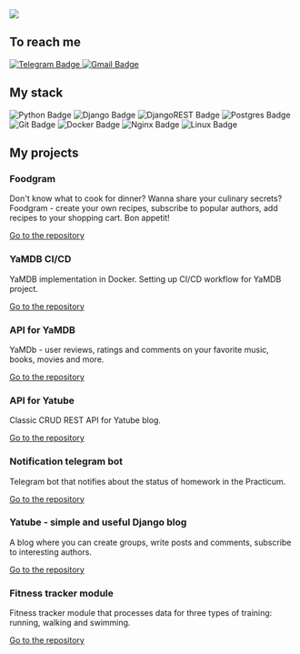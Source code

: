 <div id="header">
  <img src="https://readme-typing-svg.demolab.com/?width=465&lines=👋+Hi+there;👨🏻‍💻+My+name+is+Stanislav;👾+I'm+a+Python+Engineer;🖖Feel+welcome+and+free" />
</div>

<h2>To reach me</h2>

<div id="reach-me-badges">
  <a href="https://t.me/jschupss">
    <img src="https://img.shields.io/badge/Telegram-blue?logo=telegram&logoColor=white&style=for-the-badge" alt="Telegram Badge"/>
  </a>
  <a href="mailto:stas.chuprinskiy@gmail.com">
    <img src="https://img.shields.io/badge/Gmail-red?logo=gmail&logoColor=white&style=for-the-badge" alt="Gmail Badge"/>
  </a>
</div>

<h2>My stack</h2>

<div id="my-stack-badges">
  <img src="https://img.shields.io/badge/python-3670A0?style=for-the-badge&logo=python&logoColor=ffdd54" alt="Python Badge"/>
  <img src="https://img.shields.io/badge/django-%23092E20.svg?style=for-the-badge&logo=django&logoColor=white" alt="Django Badge"/>
  <img src="https://img.shields.io/badge/DJANGO-REST-ff1709?style=for-the-badge&logo=django&logoColor=white&color=ff1709&labelColor=gray" alt="DjangoREST Badge"/>
  <img src="https://img.shields.io/badge/postgres-%23316192.svg?style=for-the-badge&logo=postgresql&logoColor=white" alt="Postgres Badge"/>
  <img src="https://img.shields.io/badge/git-E44C30?style=for-the-badge&logo=git&logoColor=white" alt="Git Badge"/>
  <img src="https://img.shields.io/badge/docker-%230db7ed.svg?style=for-the-badge&logo=docker&logoColor=white" alt="Docker Badge"/>
  <img src="https://img.shields.io/badge/nginx-009639?style=for-the-badge&logo=nginx&logoColor=white" alt="Nginx Badge"/>
  <img src="https://img.shields.io/badge/Linux-FCC624?style=for-the-badge&logo=linux&logoColor=black" alt="Linux Badge"/>
</div>

<h2>My projects</h2>

<h3>Foodgram</h3>
<p>
Don't know what to cook for dinner? Wanna share your culinary secrets? Foodgram - create your own recipes, subscribe to popular authors, add recipes to your shopping cart. Bon appetit!

<a href="https://github.com/stas-chuprinskiy/foodgram-project-react">Go to the repository</a>
</p>

<h3>YaMDB CI/CD</h3>
<p>
YaMDB implementation in Docker. Setting up CI/CD workflow for YaMDB project.

<a href="https://github.com/stas-chuprinskiy/yamdb_final">Go to the repository</a>
</p>

<h3>API for YaMDB</h3>
<p>
YaMDb - user reviews, ratings and comments on your favorite music, books, movies and more.

<a href="https://github.com/stas-chuprinskiy/api_yamdb">Go to the repository</a>
</p>

<h3>API for Yatube</h3>
<p>
Classic CRUD REST API for Yatube blog.

<a href="https://github.com/stas-chuprinskiy/api_yatube">Go to the repository</a>
</p>

<h3>Notification telegram bot</h3>
<p>
Telegram bot that notifies about the status of homework in the Practicum.

<a href="https://github.com/stas-chuprinskiy/homework_bot">Go to the repository</a>
</p>

<h3>Yatube - simple and useful Django blog</h3>
<p>
A blog where you can create groups, write posts and comments, subscribe to interesting authors.

<a href="https://github.com/stas-chuprinskiy/yatube">Go to the repository</a>
</p>

<h3>Fitness tracker module</h3>
<p>
Fitness tracker module that processes data for three types of training: running, walking and swimming.

<a href="https://github.com/stas-chuprinskiy/fitness_tracker_module">Go to the repository</a>
</p>
